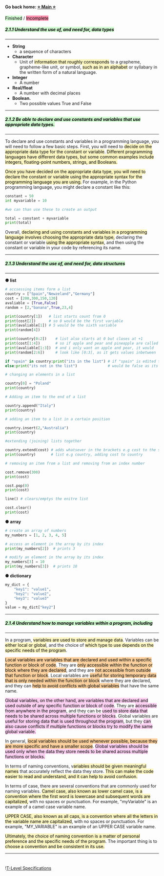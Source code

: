 **Go back home: <a href="https://rockartist33.github.io/testing/">⭐ Main ⭐</a>**

<mark style="background: #BBFABBA6;">Finished</mark> / <mark style="background: #FF5582A6;">Incomplete</mark>


##### <mark style="background: #BBFABBA6;">2.1.1 Understand the use of, and need for, data types</mark>
--------------------------------------------------------------------------
- **String** 
	- a sequence of characters 
- **Character**
	- Unit of <mark style="background: #FFF3A3A6;">information that roughly corresponds</mark> to a grapheme, grapheme-like unit, or symbol, <mark style="background: #FFF3A3A6;">such as in an alphabet</mark> or syllabary in the written form of a natural language. 
- **Integer** 
	- A number 
- **Real/float** 
	- A number with decimal places
- **Boolean.** 
	- Two possible values True and False
--------------------------------------------------------------------------
##### <mark style="background: #BBFABBA6;">2.1.2 Be able to declare and use constants and variables that use appropriate data types.</mark>
--------------------------------------------------------------------------
To declare and use constants and variables in a programming language, you will need to follow a few basic steps. First, you will need to <mark style="background: #FFF3A3A6;">decide on the appropriate data type for the constant or variable</mark>. <mark style="background: #FFF3A3A6;">Different programming languages have different data types, but some common examples include integers, floating-point numbers, strings, and Booleans.</mark>

<mark style="background: #FFF3A3A6;">Once you have decided on the appropriate data type, you will need to declare the constant or variable using the appropriate syntax for the programming language you are using.</mark> For example, in the Python programming language, you might declare a constant like this:

```python
constant = 50
int myvariable = 10

#we can than use these to create an output

total = constant + myvariable
print(total)
```

Overall, <mark style="background: #FFF3A3A6;">declaring and using constants and variables in a programming language involves choosing the appropriate data type,</mark> declaring the constant or variable <mark style="background: #FFF3A3A6;">using the appropriate syntax</mark>, and then using the constant or variable in your code by referencing its name.

--------------------------------------------------------------------------
##### <mark style="background: #BBFABBA6;">2.1.3 Understand the use of, and need for, data structures</mark> 
--------------------------------------------------------------------------
 **● list**
```python
# accsessing items form a list
country = ["Spain","Newzeland","Germany"]
cost = [200,300,150,120]
avaliable = [True,False]
random = [2,"banana",True,23,4]

print(country[1])   # list starts count from 0
print(cost[2])      # so 0 would be the first variable
print(avaliable[1]) # 5 would be the sixth variable
print(random[4])

print(country[0:2])    # list also starts at 0 but closes at +1
print(cost[1:4])       # so if apple and pear and pineapple are called
print(avaliable[1:3])  # and i only want an apple and pear, it would
print(random[2:6])     # look like [0:3], as it gets values inbetween

if "spain" in country:print("its in the list") # if "spain" is edited the output 
else:print("its not in the list")              # would be false as its not in list

# changing an elements in a list

country[0] = "Poland"
print(country)

# Adding an item to the end of a list

country.append("Italy")
print(country)

# adding an item to a list in a certain position

country.insert(2,"Australia")
print(country)

#extending (joining) lists together

country.extend(cost) # adds whatsever in the brackets e.g cost to the starting
print(country)       # list e.g country, adding cost to country

# removing an item from a list and removing from an index number

cost.remove(300)
print(cost)

cost.pop(0)
print(cost)

line() # clears/emptys the enitre list

cost.clear()
print(cost)
```
**● array** 
```python
# create an array of numbers
my_numbers = [1, 2, 3, 4, 5]

# access an element in the array by its index
print(my_numbers[2])  # prints 3

# modify an element in the array by its index
my_numbers[3] = 10
print(my_numbers[3])  # prints 10

```
**● dictionary**
```python
my_dict = {
    "key1": "value1",
    "key2": "value2",
    "key3": "value3"
}
value = my_dict["key2"]
```

--------------------------------------------------------------------------
##### <mark style="background: #BBFABBA6;">2.1.4 Understand how to manage variables within a program, including</mark>
--------------------------------------------------------------------------
In a program, <mark style="background: #FFF3A3A6;">variables are used to store and manage data</mark>. Variables can be <mark style="background: #FFF3A3A6;">either local or global</mark>, and the choice of <mark style="background: #FFF3A3A6;">which type to use depends on the specific needs of the program</mark>.

<mark style="background: #FFB86CA6;">Local variables are variables that are declared and used within a specific function or block of code</mark>. They are <mark style="background: #FFB86CA6;">only accessible within the function or block where they are declared</mark>, and they are <mark style="background: #FFB86CA6;">not accessible from outside that function or block</mark>. Local variables are <mark style="background: #FFB86CA6;">useful for storing temporary data that is only needed within the function or block</mark> where they are declared, and they can <mark style="background: #FFB86CA6;">help to avoid conflicts with global variables</mark> that have the same name.

<mark style="background: #FFB8EBA6;">Global variables, on the other hand, are variables that are declared and used outside of any specific function or block of code</mark>. They are <mark style="background: #FFB8EBA6;">accessible from anywhere in the program</mark>, and they can be <mark style="background: #FFB8EBA6;">used to store data that needs to be shared across multiple functions or blocks</mark>. Global variables are <mark style="background: #FFB8EBA6;">useful for storing data that is used throughout the program</mark>, but they <mark style="background: #FFB8EBA6;">can also cause conflicts if multiple functions or blocks try to modify the same global variable.</mark>

In general, <mark style="background: #FFB86CA6;">local variables should be used whenever possible, because they are more specific and have a smaller scope</mark>. <mark style="background: #FFB8EBA6;">Global variables should be used only when the data they store needs to be shared across multiple functions or blocks.</mark>

In terms of naming conventions, v<mark style="background: #FFF3A3A6;">ariables should be given meaningful names</mark> that accurately reflect the data they store. <mark style="background: #FFF3A3A6;">This can make the code easier to read and understand, and it can help to avoid confusion.</mark>

In terms of case, there are several conventions that are commonly used for naming variables. <mark style="background: #FFF3A3A6;">Camel case, also known as lower camel case, is a convention where the first word is lowercase and subsequent words are capitalized,</mark> with no spaces or punctuation. For example, "myVariable" is an example of a camel case variable name.

<mark style="background: #FFF3A3A6;">UPPER CASE, also known as all caps, is a convention where all the letters in the variable name are capitalized</mark>, with no spaces or punctuation. For example, "MY_VARIABLE" is an example of an UPPER CASE variable name.

<mark style="background: #FFF3A3A6;">Ultimately, the choice of naming convention is a matter of personal preference</mark> <mark style="background: #FFF3A3A6;">and the specific needs of the program</mark>. The important thing is to <mark style="background: #FFF3A3A6;">choose a convention and be consistent in its use.</mark>

--------------------------------------------------------------------------

#
!<a href="https://rockartist33.github.io/testing/content/Misc/pdf/t-level-spec-2020.pdf">T-Level Specifications</a>